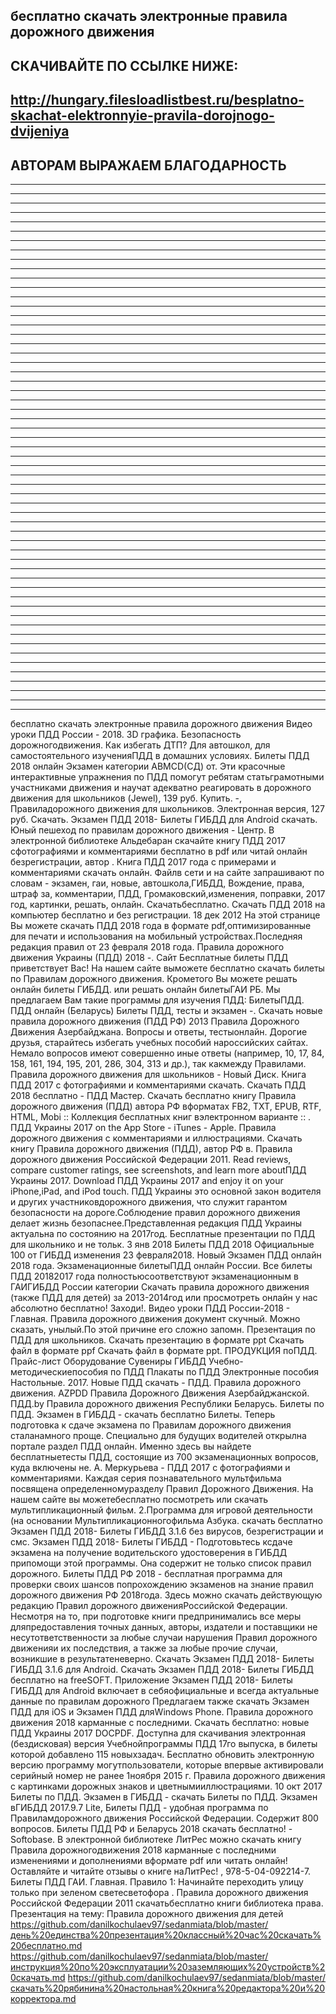 бесплатно скачать электронные правила дорожного движения
--------------------------------------------------
СКАЧИВАЙТЕ ПО ССЫЛКЕ НИЖЕ:
--------------------------------------------------
http://hungary.filesloadlistbest.ru/besplatno-skachat-elektronnyie-pravila-dorojnogo-dvijeniya
--------------------------------------------------
АВТОРАМ ВЫРАЖАЕМ БЛАГОДАРНОСТЬ
--------------------------------------------------
--------------------------------------------------
--------------------------------------------------
--------------------------------------------------
--------------------------------------------------
--------------------------------------------------
--------------------------------------------------
--------------------------------------------------
--------------------------------------------------
--------------------------------------------------
--------------------------------------------------
--------------------------------------------------
--------------------------------------------------
--------------------------------------------------
--------------------------------------------------
--------------------------------------------------
--------------------------------------------------
--------------------------------------------------
--------------------------------------------------
--------------------------------------------------
--------------------------------------------------
--------------------------------------------------
--------------------------------------------------
--------------------------------------------------
--------------------------------------------------
--------------------------------------------------
--------------------------------------------------
--------------------------------------------------
--------------------------------------------------
--------------------------------------------------
--------------------------------------------------
--------------------------------------------------
--------------------------------------------------
--------------------------------------------------
--------------------------------------------------
--------------------------------------------------
--------------------------------------------------
--------------------------------------------------
--------------------------------------------------
--------------------------------------------------
--------------------------------------------------
--------------------------------------------------
--------------------------------------------------
--------------------------------------------------
--------------------------------------------------
--------------------------------------------------
--------------------------------------------------
--------------------------------------------------
--------------------------------------------------
--------------------------------------------------
--------------------------------------------------
--------------------------------------------------
--------------------------------------------------
--------------------------------------------------
--------------------------------------------------
--------------------------------------------------
--------------------------------------------------
--------------------------------------------------
бесплатно скачать электронные правила дорожного движения Видео уроки ПДД России - 2018. 3D графика. Безопасность дорожногодвижения. Как избегать ДТП? Для автошкол, для самостоятельного изученияПДД в домашних условиях. Билеты ПДД 2018 онлайн Экзамен категории ABMCD(СД) от. Эти красочные интерактивные упражнения по ПДД помогут ребятам статьграмотными участниками движения и научат адекватно реагировать в дорожного движения для школьников (Jewel), 139 руб. Купить. -, Правиладорожного движения для школьников. Электронная версия, 127 руб. Скачать. Экзамен ПДД 2018- Билеты ГИБДД для Android  скачать. Юный пешеход по правилам дорожного движения - Центр. В электронной библиотеке Альдебаран скачайте книгу ПДД 2017 сфотографиями и комментариями бесплатно в pdf или читай онлайн безрегистрации, автор . Книга ПДД 2017 года с примерами и комментариями скачать онлайн.  Файлв сети и на сайте запрашивают по словам - экзамен, гаи, новые, автошкола,ГИБДД, Вождение, права, штраф за, комментарии, ПДД, Громаковский,изменения, поправки, 2017 год, картинки, решать, онлайн. Скачатьбесплатно. Скачать ПДД 2018 на компьютер бесплатно и без регистрации. 18 дек 2012  На этой странице Вы можете скачать ПДД 2018 года в формате pdf,оптимизированные для печати и использования на мобильный устройствах.Последняя редакция правил от 23 февраля 2018 года. Правила дорожного движения Украины (ПДД) 2018 -. Сайт Бесплатные билеты ПДД приветствует Вас! На нашем сайте выможете бесплатно скачать билеты по Правилам дорожного движения. Крометого Вы можете решать онлайн билеты ГИБДД. или решать онлайн билетыГАИ РБ. Мы предлагаем Вам такие программы для изучения ПДД: БилетыПДД. ПДД онлайн (Беларусь)  Билеты ПДД, тесты и экзамен  -. Скачать новые правила дорожного движения (ПДД РФ) 2013
Правила Дорожного Движения Азербайджана. Вопросы и ответы, тестыонлайн. Дорогие друзья, старайтесь избегать учебных пособий нароссийских сайтах. Немало вопросов имеют совершенно иные ответы (например, 10, 17, 84, 158, 161, 194, 195, 201, 286, 304, 313 и др.), так какмежду Правилами. Правила дорожного движения для школьников - Новый Диск. Книга ПДД 2017 с фотографиями и комментариями  скачать. Скачать ПДД 2018 бесплатно - ПДД Мастер. Скачать бесплатно книгу Правила дорожного движения (ПДД) автора РФ вформатах FB2, TXT, EPUB, RTF, HTML, Mobi :: Коллекция бесплатных книг вэлектронном варианте :: . ПДД Украины 2017 on the App Store - iTunes - Apple. Правила дорожного движения с комментариями и иллюстрациями. Скачать книгу Правила дорожного движения (ПДД), автор РФ в. Правила дорожного движения Российской Федерации 2011. Read reviews, compare customer ratings, see screenshots, and learn more aboutПДД Украины 2017. Download ПДД Украины 2017 and enjoy it on your iPhone,iPad, and iPod touch. ПДД Украины  это основной закон водителя и других участниковдорожного движения, что служит гарантом безопасности на дороге.Соблюдение правил дорожного движения делает жизнь безопаснее.Представленная редакция ПДД Украины актуальна по состоянию на 2017год. Бесплатные презентации по ПДД для школьнико и не тольк. 3 янв 2018  Билеты ПДД 2018 Официальные 100 от ГИБДД изменения 23 февраля2018. Новый Экзамен ПДД онлайн 2018 года. Экзаменационные билетыПДД онлайн России. Все билеты ПДД 20182017 года полностьюсоответствуют экзаменационным в ГАИГИБДД России категории
Скачать правила дорожного движения (также ПДД для детей) за 2013-2014год или просмотреть онлайн у нас абсолютно бесплатно! Заходи!. Видео уроки ПДД России-2018 - Главная. Правила дорожного движения  документ скучный. Можно сказать, унылый.По этой причине его сложно запомн. Презентация по ПДД для школьников. Скачать презентацию в формате ppt Скачать файл в формате ppf  Скачать файл в формате ppt. ПРОДУКЦИЯ поПДД. Прайс-лист  Оборудование  Сувениры ГИБДД  Учебно-методическиепособия по ПДД  Плакаты по ПДД  Электронные пособия  Настольные. 2017. Новые ПДД скачать - ПДД. Правила дорожного движения. AZPDD  Правила Дорожного Движения Азербайджанской. ПДД.by  Правила дорожного движения Республики Беларусь. Билеты по ПДД. Экзамен в ГИБДД - скачать бесплатно Билеты. Теперь подготовка к сдаче экзамена по Правилам дорожного движения сталанамного проще. Специально для будущих водителей  открылна портале раздел ПДД онлайн. Именно здесь вы найдете бесплатныетесты ПДД, состоящие из 700 экзаменационных вопросов, куда включены не. А. Меркурьева - ПДД 2017 с фотографиями и комментариями. Каждая серия познавательного мультфильма посвящена определенномуразделу Правил Дорожного Движения. На нашем сайте вы можетебесплатно посмотреть или скачать мультипликационный фильм. 2.Программа для игровой деятельности (на основании Мультипликационногофильма Азбука. скачать бесплатно Экзамен ПДД 2018- Билеты ГИБДД 3.1.6 без вирусов, безрегистрации и смс. Экзамен ПДД 2018- Билеты ГИБДД - Подготовьтесь ксдаче экзамена на получение водительского удостоверения в ГИБДД припомощи этой программы. Она содержит не только список правил дорожного. Билеты ПДД РФ 2018 - бесплатная программа для проверки своих шансов попрохождению экзаменов на знание правил дорожного движения РФ 2018года.
Здесь можно скачать действующую редакцию Правил дорожного движенияРоссийской Федерации. Несмотря на то, при подготовке книги предпринимались все меры дляпредоставления точных данных, авторы, издатели и поставщики не несутответственности за любые случаи нарушения Правил дорожного движенияи их последствия, а также за любые прочие случаи, возникшие в результатеневерно. Скачать Экзамен ПДД 2018- Билеты ГИБДД 3.1.6 для Android. Скачать Экзамен ПДД 2018- Билеты ГИБДД бесплатно на freeSOFT. Приложение Экзамен ПДД 2018- Билеты ГИБДД для Android включает в себяофициальные и всегда актуальные данные по правилам дорожного Предлагаем также скачать Экзамен ПДД для iOS и Экзамен ПДД дляWindows Phone. Правила дорожного движения 2018 карманные с последними. Скачать бесплатно: новые ПДД Украины 2017 DOCPDF. Доступна для скачивания электронная (бездисковая) версия Учебнойпрограммы ПДД 17го выпуска, в билеты которой добавлено 115 новыхзадач. Бесплатно обновить электронную версию программу могутпользователи, которые впервые активировали серийный номер не ранее 1ноября 2015 г. Правила дорожного движения с картинками дорожных знаков и цветнымииллюстрациями. 10 окт 2017  Билеты по ПДД. Экзамен в ГИБДД - скачать Билеты по ПДД. Экзамен вГИБДД 2017.9.7 Lite, Билеты ПДД - удобная программа по Правиламдорожного движения Российской Федерации. Содержит 800 вопросов. Билеты ПДД РФ и Беларусь 2018 скачать бесплатно! - Softobase. В электронной библиотеке ЛитРес можно скачать книгу Правила дорожногодвижения 2018 карманные с последними изменениями и дополнениями вформате pdf или читать онлaйн! Оставляйте и читайте отзывы о книге наЛитРес! , 978-5-04-092214-7. Билеты ПДД ГАИ. Главная. Правило 1: Начинайте переходить улицу только при зеленом светесветофора .
Правила дорожного движения Российской Федерации 2011 скачатьбесплатно книги библиотека права. Презентация на тему: Правила дорожного движения для детей
https://github.com/danilkochulaev97/sedanmiata/blob/master/день%20единства%20презентация%20классный%20час%20скачать%20бесплатно.md
https://github.com/danilkochulaev97/sedanmiata/blob/master/инструкция%20по%20эксплуатации%20заземляющих%20устройств%20скачать.md
https://github.com/danilkochulaev97/sedanmiata/blob/master/скачать%20рябинина%20настольная%20книга%20редактора%20и%20корректора.md